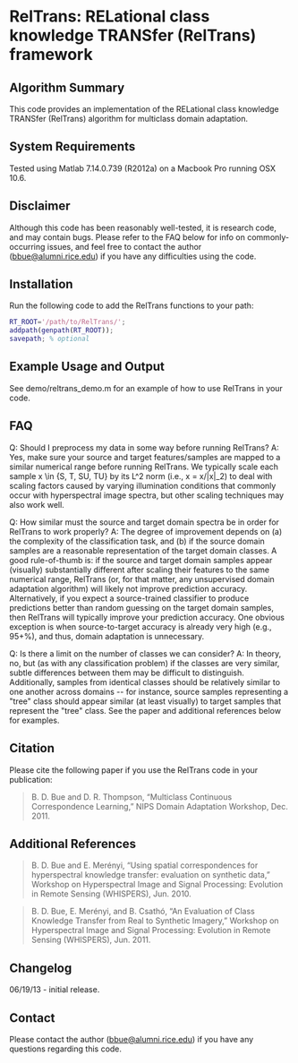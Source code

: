 # RelTrans: RELational class knowledge TRANSfer (RelTrans) framework

## Algorithm Summary 

This code provides an implementation of the RELational class knowledge TRANSfer (RelTrans) algorithm for multiclass domain adaptation.  

## System Requirements 

Tested using Matlab 7.14.0.739 (R2012a) on a Macbook Pro running OSX 10.6.

## Disclaimer 

Although this code has been reasonably well-tested, it is research code, and may contain bugs. Please refer to the FAQ below for info on commonly-occurring issues, and feel free to contact the author (bbue@alumni.rice.edu) if you have any difficulties using the code. 

## Installation 

Run the following code to add the RelTrans functions to your path:

```matlab
RT_ROOT='/path/to/RelTrans/';
addpath(genpath(RT_ROOT));
savepath; % optional
```
## Example Usage and Output 

See demo/reltrans_demo.m for an example of how to use RelTrans in your code.

## FAQ 

Q: Should I preprocess my data in some way before running RelTrans? 
A: Yes, make sure your source and target features/samples are mapped to a similar numerical range before running RelTrans. We typically scale each sample x \in {S, T, SU, TU} by its L^2 norm (i.e., x = x/\|x\|_2) to deal with scaling factors caused by varying illumination conditions that commonly occur with hyperspectral image spectra, but other scaling techniques may also work well. 

Q: How similar must the source and target domain spectra be in order for RelTrans to work properly?
A: The degree of improvement depends on (a) the complexity of the classification task, and (b) if the source domain samples are a reasonable representation of the target domain classes. A good rule-of-thumb is: if the source and target domain samples appear (visually) substantially different after scaling their features to the same numerical range, RelTrans (or, for that matter, any unsupervised domain adaptation algorithm) will likely not improve prediction accuracy. Alternatively, if you expect a source-trained classifier to produce predictions better than random guessing on the target domain samples, then RelTrans will typically improve your prediction accuracy. One obvious exception is when source-to-target accuracy is already very high (e.g., 95+%), and thus, domain adaptation is unnecessary.

Q: Is there a limit on the number of classes we can consider?
A: In theory, no, but (as with any classification problem) if the classes are very similar, subtle differences between them may be difficult to distinguish. Additionally, samples from identical classes should be relatively similar to one another across domains -- for instance, source samples representing a "tree" class should appear similar (at least visually) to target samples that represent the "tree" class. See the paper and additional references below for examples. 

## Citation 

Please cite the following paper if you use the RelTrans code in your publication:

>  B. D. Bue and D. R. Thompson, “Multiclass Continuous Correspondence Learning,” NIPS Domain Adaptation Workshop, Dec. 2011.

## Additional References 

>  B. D. Bue and E. Merényi, “Using spatial correspondences for hyperspectral knowledge transfer: evaluation on synthetic data,” Workshop on Hyperspectral Image and Signal Processing: Evolution in Remote Sensing (WHISPERS), Jun. 2010.

>  B. D. Bue, E. Merényi, and B. Csathó, “An Evaluation of Class Knowledge Transfer from Real to Synthetic Imagery,” Workshop on Hyperspectral Image and Signal Processing: Evolution in Remote Sensing (WHISPERS), Jun. 2011.


## Changelog 

06/19/13 - initial release.

## Contact 

Please contact the author (bbue@alumni.rice.edu) if you have any questions
regarding this code.

